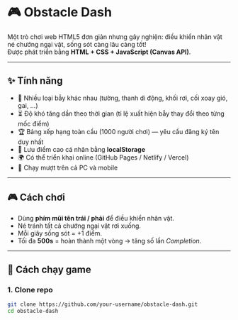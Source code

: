 # 🎮 Obstacle Dash

Một trò chơi web HTML5 đơn giản nhưng gây nghiện: điều khiển nhân vật né chướng ngại vật, sống sót càng lâu càng tốt!  
Được phát triển bằng **HTML + CSS + JavaScript (Canvas API)**.  

---

## ✨ Tính năng
- 🧩 Nhiều loại bẫy khác nhau (tường, thanh di động, khối rơi, cối xoay gió, gai, …)  
- ⏳ Độ khó tăng dần theo thời gian (tỉ lệ xuất hiện bẫy thay đổi theo từng mốc điểm)  
- 🏆 Bảng xếp hạng toàn cầu (1000 người chơi) — yêu cầu đăng ký tên duy nhất  
- 💾 Lưu điểm cao cá nhân bằng **localStorage**  
- 🌍 Có thể triển khai online (GitHub Pages / Netlify / Vercel)  
- 📱 Chạy mượt trên cả PC và mobile  

---

## 🎮 Cách chơi
- Dùng **phím mũi tên trái / phải** để điều khiển nhân vật.  
- Né tránh tất cả chướng ngại vật rơi xuống.  
- Mỗi giây sống sót = +1 điểm.  
- Tối đa **500s** = hoàn thành một vòng → tăng số lần *Completion*.  

---

## 🚀 Cách chạy game

### 1. Clone repo
```bash
git clone https://github.com/your-username/obstacle-dash.git
cd obstacle-dash

